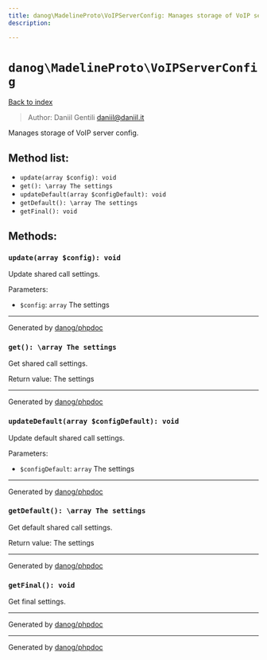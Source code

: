 ```yaml
---
title: danog\MadelineProto\VoIPServerConfig: Manages storage of VoIP server config.
description: 

---
```

# `danog\MadelineProto\VoIPServerConfig`
[Back to index](../../index.md)

> Author: Daniil Gentili <daniil@daniil.it>  
  

Manages storage of VoIP server config.  




## Method list:
* `update(array $config): void`
* `get(): \array The settings`
* `updateDefault(array $configDefault): void`
* `getDefault(): \array The settings`
* `getFinal(): void`

## Methods:
### `update(array $config): void`

Update shared call settings.


Parameters:
* `$config`: `array` The settings  


---
Generated by [danog/phpdoc](https://phpdoc.daniil.it)

### `get(): \array The settings`

Get shared call settings.


Return value: The settings

---
Generated by [danog/phpdoc](https://phpdoc.daniil.it)

### `updateDefault(array $configDefault): void`

Update default shared call settings.


Parameters:
* `$configDefault`: `array` The settings  


---
Generated by [danog/phpdoc](https://phpdoc.daniil.it)

### `getDefault(): \array The settings`

Get default shared call settings.


Return value: The settings

---
Generated by [danog/phpdoc](https://phpdoc.daniil.it)

### `getFinal(): void`

Get final settings.


---
Generated by [danog/phpdoc](https://phpdoc.daniil.it)

---
Generated by [danog/phpdoc](https://phpdoc.daniil.it)
